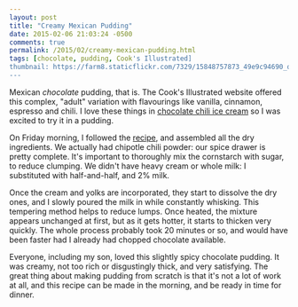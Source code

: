 ```yaml
---
layout: post
title: "Creamy Mexican Pudding"
date: 2015-02-06 21:03:24 -0500
comments: true
permalink: /2015/02/creamy-mexican-pudding.html
tags: [chocolate, pudding, Cook's Illustrated]
thumbnail: https://farm8.staticflickr.com/7329/15848757873_49e9c94690_q.jpg
---
```


Mexican *chocolate* pudding, that is. The Cook's Illustrated website
offered this complex, "adult" variation with flavourings like
vanilla, cinnamon, espresso and chili. I love these things
in [chocolate chili ice cream](/2007/06/chocolate-chili-ice-cream.html)
so I was excited to try it in a pudding.

On Friday morning, I followed the
[recipe](http://recipetools.gotdns.com/johnsmags/mags/CI/112/CI-112.html#Creamy_Mexican_Pudding),
and assembled all the dry ingredients. We actually had chipotle
chili powder: our spice drawer is pretty complete. It's important
to thoroughly mix the cornstarch with sugar, to reduce clumping.
We didn't have heavy cream or whole milk: I substituted with
half-and-half, and 2% milk.

Once the cream and yolks are incorporated, they start to dissolve
the dry ones, and I slowly poured the milk in while constantly whisking.
This tempering method helps to reduce lumps. Once heated, the mixture
appears unchanged at first, but as it gets hotter, it starts to thicken
very quickly. The whole process probably took 20 minutes or so,
and would have been faster had I already had chopped chocolate
available.

Everyone, including my son, loved this slightly spicy chocolate
pudding. It was creamy, not too rich or disgustingly thick, and very
satisfying. The great thing about making pudding from scratch is
that it's not a lot of work at all, and this recipe can be made 
in the morning, and be ready in time for dinner.

